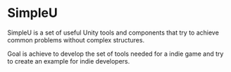 # SimpleU

SimpleU is a set of useful Unity tools and components that try to achieve common problems  without complex structures. 

Goal is achieve to develop the set of tools needed for a indie game and try to create an example for indie developers.
